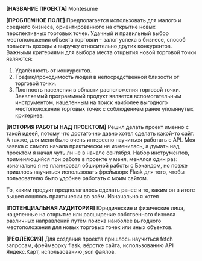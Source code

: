 **[НАЗВАНИЕ ПРОЕКТА]**
Montesume


**[ПРОБЛЕМНОЕ ПОЛЕ]**
Предполагается использовать для малого и среднего бизнеса, ориентированного на открытие новых перспективных торговых точек. Удачный и правильный выбор местоположения объекта торговли - залог успеха в бизнесе, способ повысить доходы и выручку относительно других конкурентов. Важными критериями для выбора места открытия новой торговой точки являются:
1)	Удалённость от конкурентов.
2)	Трафик/проходимость людей в непосредственной близости от торговой точки.
3)	Плотность населения в области расположения торговой точки.
Заявляемый программный продукт является вспомогательным инструментом, нацеленным на поиск наиболее выгодного местоположения торговых точек с соблюдением ранее упомянутых критериев.


**[ИСТОРИЯ РАБОТЫ НАД ПРОЕКТОМ]**
Решил делать проект именно с такой идеей, потому что достаточно давно хотел сделать какой-то сайт. А также, для меня было очень интересно научиться работать с API. Моя заявка с самого начала практически не изменилась, а думать над проектом я начал чуть ли не в начале сентября. Набор инструментов, применяющийся при работе в проекте у меня, менялся один раз: изначально я не планировал обширной работы с Бэкэндом, но позже пришлось научиться использовать фреймворк Flask для того, чтобы пользователю было удобнее работать с моим сайтом.

То, каким продукт предполагалось сделать ранее и то, каким он в итоге вышел сошлось практически во всём. Изначально я хотел 


**[ПОТЕНЦИАЛЬНАЯ АУДИТОРИЯ]**
Юридические и физические лица, нацеленные на открытие или расширение собственного бизнеса различных направлений путём поиска наиболее выгодного местоположения для новых торговых точек или иных объектов.


**[РЕФЛЕКСИЯ]**
Для создания проекта пришлось научиться fetch запросам, фреймворку flask, вёрстке сайта, использованию API Яндекс.Карт, использованию json файлов.
